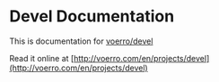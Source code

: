 # Devel Documentation

This is documentation for [voerro/devel](https://github.com/voerro/devel)

Read it online at [http://voerro.com/en/projects/devel](http://voerro.com/en/projects/devel)